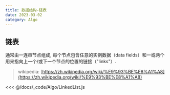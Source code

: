 ```yaml
---
title: 数据结构-链表
date: 2023-03-02
category: Algo
---
```


## 链表

通常由一连串节点组成, 每个节点包含任意的实例数据（data fields）和一或两个用来指向上一个/或下一个节点的位置的链接（"links"）.

> wikipedia: [https://zh.wikipedia.org/wiki/%E9%93%BE%E8%A1%A8](https://zh.wikipedia.org/wiki/%E9%93%BE%E8%A1%A8)

<<< @/docs/_code/Algo/LinkedList.js

